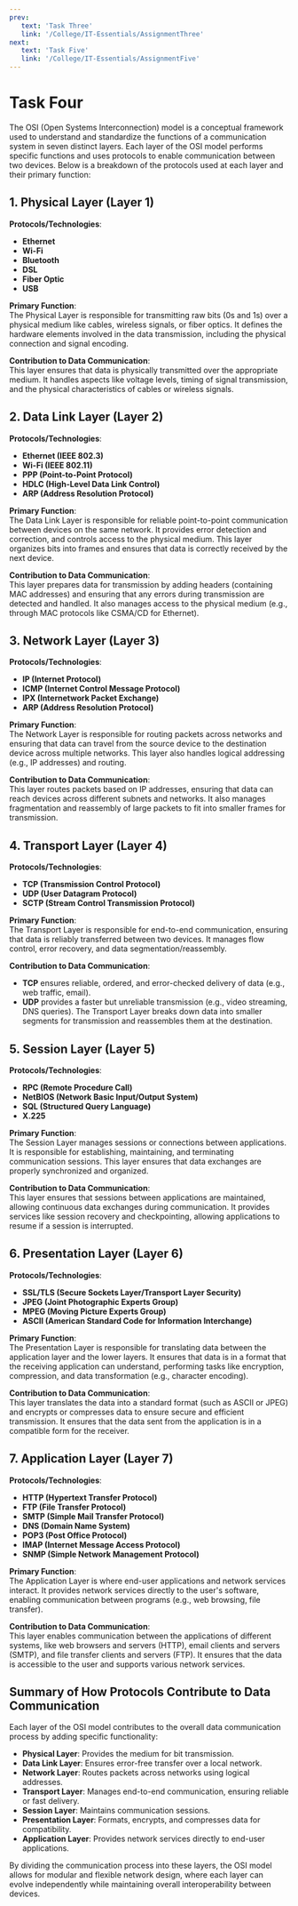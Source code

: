 ```yaml
---
prev:
   text: 'Task Three'
   link: '/College/IT-Essentials/AssignmentThree'
next:
   text: 'Task Five'
   link: '/College/IT-Essentials/AssignmentFive'
---
```


# Task Four

The OSI (Open Systems Interconnection) model is a conceptual framework used to understand and standardize the functions of a communication system in seven distinct layers. Each layer of the OSI model performs specific functions and uses protocols to enable communication between two devices. Below is a breakdown of the protocols used at each layer and their primary function:

## 1. **Physical Layer (Layer 1)**

**Protocols/Technologies**:

- **Ethernet**
- **Wi-Fi**
- **Bluetooth**
- **DSL**
- **Fiber Optic**
- **USB**

**Primary Function**:  
The Physical Layer is responsible for transmitting raw bits (0s and 1s) over a physical medium like cables, wireless signals, or fiber optics. It defines the hardware elements involved in the data transmission, including the physical connection and signal encoding.

**Contribution to Data Communication**:  
This layer ensures that data is physically transmitted over the appropriate medium. It handles aspects like voltage levels, timing of signal transmission, and the physical characteristics of cables or wireless signals.

## 2. **Data Link Layer (Layer 2)**

**Protocols/Technologies**:

- **Ethernet (IEEE 802.3)**
- **Wi-Fi (IEEE 802.11)**
- **PPP (Point-to-Point Protocol)**
- **HDLC (High-Level Data Link Control)**
- **ARP (Address Resolution Protocol)**

**Primary Function**:  
The Data Link Layer is responsible for reliable point-to-point communication between devices on the same network. It provides error detection and correction, and controls access to the physical medium. This layer organizes bits into frames and ensures that data is correctly received by the next device.

**Contribution to Data Communication**:  
This layer prepares data for transmission by adding headers (containing MAC addresses) and ensuring that any errors during transmission are detected and handled. It also manages access to the physical medium (e.g., through MAC protocols like CSMA/CD for Ethernet).

## 3. **Network Layer (Layer 3)**

**Protocols/Technologies**:

- **IP (Internet Protocol)**
- **ICMP (Internet Control Message Protocol)**
- **IPX (Internetwork Packet Exchange)**
- **ARP (Address Resolution Protocol)**

**Primary Function**:  
The Network Layer is responsible for routing packets across networks and ensuring that data can travel from the source device to the destination device across multiple networks. This layer also handles logical addressing (e.g., IP addresses) and routing.

**Contribution to Data Communication**:  
This layer routes packets based on IP addresses, ensuring that data can reach devices across different subnets and networks. It also manages fragmentation and reassembly of large packets to fit into smaller frames for transmission.

## 4. **Transport Layer (Layer 4)**

**Protocols/Technologies**:

- **TCP (Transmission Control Protocol)**
- **UDP (User Datagram Protocol)**
- **SCTP (Stream Control Transmission Protocol)**

**Primary Function**:  
The Transport Layer is responsible for end-to-end communication, ensuring that data is reliably transferred between two devices. It manages flow control, error recovery, and data segmentation/reassembly.

**Contribution to Data Communication**:

- **TCP** ensures reliable, ordered, and error-checked delivery of data (e.g., web traffic, email).
- **UDP** provides a faster but unreliable transmission (e.g., video streaming, DNS queries). The Transport Layer breaks down data into smaller segments for transmission and reassembles them at the destination.

## 5. **Session Layer (Layer 5)**

**Protocols/Technologies**:

- **RPC (Remote Procedure Call)**
- **NetBIOS (Network Basic Input/Output System)**
- **SQL (Structured Query Language)**
- **X.225**

**Primary Function**:  
The Session Layer manages sessions or connections between applications. It is responsible for establishing, maintaining, and terminating communication sessions. This layer ensures that data exchanges are properly synchronized and organized.

**Contribution to Data Communication**:  
This layer ensures that sessions between applications are maintained, allowing continuous data exchanges during communication. It provides services like session recovery and checkpointing, allowing applications to resume if a session is interrupted.

## 6. **Presentation Layer (Layer 6)**

**Protocols/Technologies**:

- **SSL/TLS (Secure Sockets Layer/Transport Layer Security)**
- **JPEG (Joint Photographic Experts Group)**
- **MPEG (Moving Picture Experts Group)**
- **ASCII (American Standard Code for Information Interchange)**

**Primary Function**:  
The Presentation Layer is responsible for translating data between the application layer and the lower layers. It ensures that data is in a format that the receiving application can understand, performing tasks like encryption, compression, and data transformation (e.g., character encoding).

**Contribution to Data Communication**:  
This layer translates the data into a standard format (such as ASCII or JPEG) and encrypts or compresses data to ensure secure and efficient transmission. It ensures that the data sent from the application is in a compatible form for the receiver.

## 7. **Application Layer (Layer 7)**

**Protocols/Technologies**:

- **HTTP (Hypertext Transfer Protocol)**
- **FTP (File Transfer Protocol)**
- **SMTP (Simple Mail Transfer Protocol)**
- **DNS (Domain Name System)**
- **POP3 (Post Office Protocol)**
- **IMAP (Internet Message Access Protocol)**
- **SNMP (Simple Network Management Protocol)**

**Primary Function**:  
The Application Layer is where end-user applications and network services interact. It provides network services directly to the user's software, enabling communication between programs (e.g., web browsing, file transfer).

**Contribution to Data Communication**:  
This layer enables communication between the applications of different systems, like web browsers and servers (HTTP), email clients and servers (SMTP), and file transfer clients and servers (FTP). It ensures that the data is accessible to the user and supports various network services.

## Summary of How Protocols Contribute to Data Communication

Each layer of the OSI model contributes to the overall data communication process by adding specific functionality:

- **Physical Layer**: Provides the medium for bit transmission.
- **Data Link Layer**: Ensures error-free transfer over a local network.
- **Network Layer**: Routes packets across networks using logical addresses.
- **Transport Layer**: Manages end-to-end communication, ensuring reliable or fast delivery.
- **Session Layer**: Maintains communication sessions.
- **Presentation Layer**: Formats, encrypts, and compresses data for compatibility.
- **Application Layer**: Provides network services directly to end-user applications.

By dividing the communication process into these layers, the OSI model allows for modular and flexible network design, where each layer can evolve independently while maintaining overall interoperability between devices.